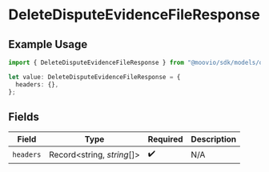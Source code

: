 # DeleteDisputeEvidenceFileResponse

## Example Usage

```typescript
import { DeleteDisputeEvidenceFileResponse } from "@moovio/sdk/models/operations";

let value: DeleteDisputeEvidenceFileResponse = {
  headers: {},
};
```

## Fields

| Field                      | Type                       | Required                   | Description                |
| -------------------------- | -------------------------- | -------------------------- | -------------------------- |
| `headers`                  | Record<string, *string*[]> | :heavy_check_mark:         | N/A                        |